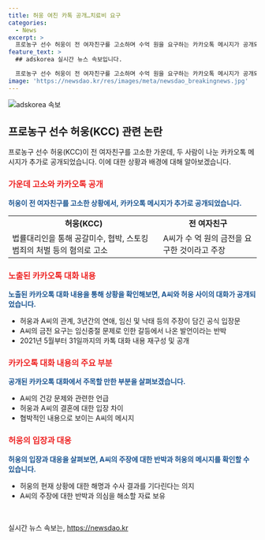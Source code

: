 ```yaml
---
title: 허웅 여친 카톡 공개…치료비 요구
categories:
  - News
excerpt: >
  프로농구 선수 허웅이 전 여자친구를 고소하며 수억 원을 요구하는 카카오톡 메시지가 공개되었다. 고소 사유로는 공갈미수, 협박, 스토킹범죄, 마약류 관리법 위반 등이 소지되며, 이에 대한 A씨의 반박도 이어졌다. 3년간의 열애 중 두 차례의 임신과 낙태를 주장하는 신별한 입장이 대립되고 있으며, A씨는 허웅에 대한 협박을 주장했지만, 3억 원을 요구한 것은 성급한 발언이었다고 주장하고 있다. 상대편의 협박 메시지를 공개한 허웅은 현재 자신을 명백히 하는 자료를 갖고 있지만, 수사 결과를 기다리며 여론을 삼가고 있다고 전해졌다.
feature_text: >
  ## adskorea 실시간 뉴스 속보입니다.

  프로농구 선수 허웅이 전 여자친구를 고소하며 수억 원을 요구하는 카카오톡 메시지가 공개되었다. 고소 사유로는 공갈미수, 협박, 스토킹범죄, 마약류 관리법 위반 등이 소지되며, 이에 대한 A씨의 반박도 이어졌다. 3년간의 열애 중 두 차례의 임신과 낙태를 주장하는 신별한 입장이 대립되고 있으며, A씨는 허웅에 대한 협박을 주장했지만, 3억 원을 요구한 것은 성급한 발언이었다고 주장하고 있다. 상대편의 협박 메시지를 공개한 허웅은 현재 자신을 명백히 하는 자료를 갖고 있지만, 수사 결과를 기다리며 여론을 삼가고 있다고 전해졌다.
image: 'https://newsdao.kr/res/images/meta/newsdao_breakingnews.jpg'
---
```


<p><img src="https://newsdao.kr/res/images/meta/newsdao_breakingnews.jpg" alt="adskorea 속보" /></p>

<h2 data-ke-size="size26">프로농구 선수 허웅(KCC) 관련 논란</h2>

<p data-ke-size="size16">프로농구 선수 허웅(KCC)이 전 여자친구를 고소한 가운데, 두 사람이 나눈 카카오톡 메시지가 추가로 공개되었습니다. 이에 대한 상황과 배경에 대해 알아보겠습니다.</p>

<h3><b><span style="color: #ee2323;">가운데 고소와 카카오톡 공개</span></b></h3>

<p><b><span style="color: #1a5490;">허웅이 전 여자친구를 고소한 상황에서, 카카오톡 메시지가 추가로 공개되었습니다.</span></b></p>

<table>
    <tr>
        <td style="text-align: center; height: 17px;"><b>허웅(KCC)</b></td>
        <td style="text-align: center; height: 17px;"><b>전 여자친구</b></td>
    </tr>
    <tr>
        <td>법률대리인을 통해 공갈미수, 협박, 스토킹범죄의 처벌 등의 혐의로 고소</td>
        <td>A씨가 수 억 원의 금전을 요구한 것이라고 주장</td>
    </tr>
</table>

<h3><b><span style="color: #ee2323;">노출된 카카오톡 대화 내용</span></b></h3>

<p><b><span style="color: #1a5490;">노출된 카카오톡 대화 내용을 통해 상황을 확인해보면, A씨와 허웅 사이의 대화가 공개되었습니다.</span></b></p>

<ul>
    <li>허웅과 A씨의 관계, 3년간의 연애, 임신 및 낙태 등의 주장이 담긴 공식 입장문</li>
    <li>A씨의 금전 요구는 임신중절 문제로 인한 갈등에서 나온 발언이라는 반박</li>
    <li>2021년 5월부터 31일까지의 카톡 대화 내용 재구성 및 공개</li>
</ul>

<h3><b><span style="color: #ee2323;">카카오톡 대화 내용의 주요 부분</span></b></h3>

<p><b><span style="color: #1a5490;">공개된 카카오톡 대화에서 주목할 만한 부분을 살펴보겠습니다.</span></b></p>

<ul>
    <li>A씨의 건강 문제와 관련한 언급</li>
    <li>허웅과 A씨의 결혼에 대한 입장 차이</li>
    <li>협박적인 내용으로 보이는 A씨의 메시지</li>
</ul>

<h3><b><span style="color: #ee2323;">허웅의 입장과 대응</span></b></h3>

<p><b><span style="color: #1a5490;">허웅의 입장과 대응을 살펴보면, A씨의 주장에 대한 반박과 허웅의 메시지를 확인할 수 있습니다.</span></b></p>

<ul>
    <li>허웅의 현재 상황에 대한 해명과 수사 결과를 기다린다는 의지</li>
    <li>A씨의 주장에 대한 반박과 의심을 해소할 자료 보유</li>
</ul>

<p data-ke-size="size16">&nbsp;</p>
실시간 뉴스 속보는, <a href="https://newsdao.kr" rel="dofollow">https://newsdao.kr</a>


